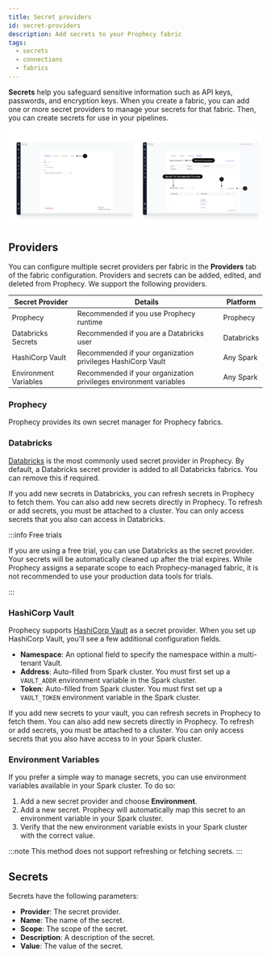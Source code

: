 ```yaml
---
title: Secret providers
id: secret-providers
description: Add secrets to your Prophecy fabric
tags:
  - secrets
  - connections
  - fabrics
---
```


**Secrets** help you safeguard sensitive information such as API keys, passwords, and encryption keys. When you create a fabric, you can add one or more secret providers to manage your secrets for that fabric. Then, you can create secrets for use in your pipelines.

![secret_screen](img/Secret_provider_Screen.png)

## Providers

You can configure multiple secret providers per fabric in the **Providers** tab of the fabric configuration. Providers and secrets can be added, edited, and deleted from Prophecy. We support the following providers.

| Secret Provider       | Details                                                           | Platform   |
| --------------------- | ----------------------------------------------------------------- | ---------- |
| Prophecy              | Recommended if you use Prophecy runtime                           | Prophecy   |
| Databricks Secrets    | Recommended if you are a Databricks user                          | Databricks |
| HashiCorp Vault       | Recommended if your organization privileges HashiCorp Vault       | Any Spark  |
| Environment Variables | Recommended if your organization privileges environment variables | Any Spark  |

### Prophecy

Prophecy provides its own secret manager for Prophecy fabrics.

### Databricks

[Databricks](https://docs.databricks.com/en/security/secrets/index.html) is the most commonly used secret provider in Prophecy. By default, a Databricks secret provider is added to all Databricks fabrics. You can remove this if required.

If you add new secrets in Databricks, you can refresh secrets in Prophecy to fetch them. You can also add new secrets directly in Prophecy. To refresh or add secrets, you must be attached to a cluster. You can only access secrets that you also can access in Databricks.

:::info Free trials

If you are using a free trial, you can use Databricks as the secret provider. Your secrets will be automatically cleaned up after the trial expires. While Prophecy assigns a separate scope to each Prophecy-managed fabric, it is not recommended to use your production data tools for trials.

:::

### HashiCorp Vault

Prophecy supports [HashiCorp Vault](https://developer.hashicorp.com/vault/docs/what-is-vault) as a secret provider. When you set up HashiCorp Vault, you'll see a few additional configuration fields.

- **Namespace**: An optional field to specify the namespace within a multi-tenant Vault.
- **Address**: Auto-filled from Spark cluster. You must first set up a `VAULT_ADDR` environment variable in the Spark cluster.
- **Token**: Auto-filled from Spark cluster. You must first set up a `VAULT_TOKEN` environment variable in the Spark cluster.

If you add new secrets to your vault, you can refresh secrets in Prophecy to fetch them. You can also add new secrets directly in Prophecy. To refresh or add secrets, you must be attached to a cluster. You can only access secrets that you also have access to in your Spark cluster.

### Environment Variables

If you prefer a simple way to manage secrets, you can use environment variables available in your Spark cluster. To do so:

1. Add a new secret provider and choose **Environment**.
1. Add a new secret. Prophecy will automatically map this secret to an environment variable in your Spark cluster.
1. Verify that the new environment variable exists in your Spark cluster with the correct value.

:::note
This method does not support refreshing or fetching secrets.
:::

## Secrets

Secrets have the following parameters:

- **Provider**: The secret provider.
- **Name**: The name of the secret.
- **Scope**: The scope of the secret.
- **Description**: A description of the secret.
- **Value**: The value of the secret.
